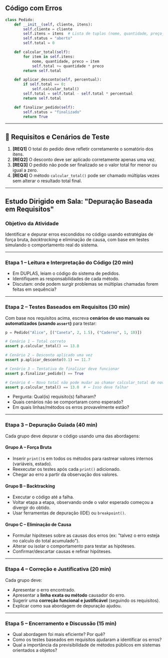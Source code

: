 
## Código com Erros 

```python
class Pedido:
    def __init__(self, cliente, itens):
        self.cliente = cliente
        self.itens = itens  # Lista de tuplas (nome, quantidade, preço_unitário)
        self.status = "aberto"
        self.total = 0

    def calcular_total(self):
        for item in self.itens:
            nome, quantidade, preco = item
            self.total += quantidade * preco  
        return self.total

    def aplicar_desconto(self, percentual):        
        if self.total == 0:
            self.calcular_total()
        self.total = self.total - self.total * percentual
        return self.total

    def finalizar_pedido(self):        
        self.status = "finalizado"
        return True
```

---

## 🧾 Requisitos e Cenários de Teste

1. **\[REQ1]** O total do pedido deve refletir corretamente o somatório dos itens.
2. **\[REQ2]** O desconto deve ser aplicado corretamente apenas uma vez.
3. **\[REQ3]** O pedido não pode ser finalizado se o valor total for menor ou igual a zero.
4. **\[REQ4]** O método `calcular_total()` pode ser chamado múltiplas vezes sem alterar o resultado total final.

---

## Estudo Dirigido em Sala: "Depuração Baseada em Requisitos"

### Objetivo da Atividade

Identificar e depurar erros escondidos no código usando estratégias de força bruta, *backtracking* e eliminação de causa, com base em testes simulando o comportamento real do sistema.

---

### Etapa 1 – Leitura e Interpretação do Código (20 min)

* Em DUPLAS, leiam o código do sistema de pedidos.
* Identifiquem as responsabilidades de cada método.
* Discutam: onde podem surgir problemas se múltiplas chamadas forem feitas em sequência?

---

### Etapa 2 – Testes Baseados em Requisitos (30 min)

Com base nos requisitos acima, escreva **cenários de uso manuais ou automatizados (usando `assert`)** para testar:

```python
p = Pedido("Alice", [("Caneta", 2, 1.5), ("Caderno", 1, 10)])

# Cenário 1 – Total correto
assert p.calcular_total() == 13.0

# Cenário 2 – Desconto aplicado uma vez
assert p.aplicar_desconto(0.1) == 11.7

# Cenário 3 – Tentativa de finalizar deve funcionar
assert p.finalizar_pedido() == True

# Cenário 4 – Novo total não pode mudar ao chamar calcular_total de novo
assert p.calcular_total() == 13.0  # ← Isso deve falhar
```

* Pergunta: Qual(is) requisito(s) falharam?
* Quais cenários não se comportaram como esperado?
* Em quais linhas/métodos os erros provavelmente estão?

---

### Etapa 3 – Depuração Guiada (40 min)

Cada grupo deve depurar o código usando uma das abordagens:

#### Grupo A – Força Bruta

* Inserir `print()`s em todos os métodos para rastrear valores internos (variáveis, estado).
* Reexecutar os testes após cada `print()` adicionado.
* Chegar ao erro a partir da observação dos valores.

#### Grupo B – Backtracking

* Executar o código até a falha.
* Voltar etapa a etapa, observando onde o valor esperado começou a divergir do obtido.
* Usar ferramentas de depuração (IDE) ou `breakpoint()`.

#### Grupo C – Eliminação de Causa

* Formular hipóteses sobre as causas dos erros (ex: "talvez o erro esteja no calculo do total acumulado").
* Alterar ou isolar o comportamento para testar as hipóteses.
* Confirmar/descartar causas e refinar hipóteses.

---

### Etapa 4 – Correção e Justificativa (20 min)

Cada grupo deve:

* Apresentar o erro encontrado.
* Apresentar a **linha exata ou método** causador do erro.
* Sugerir uma **correção funcional e justificável** (seguindo os requisitos).
* Explicar como sua abordagem de depuração ajudou.

---

### Etapa 5 – Encerramento e Discussão (15 min)

* Qual abordagem foi mais eficiente? Por quê?
* Como os testes baseados em requisitos ajudaram a identificar os erros?
* Qual a importância da previsibilidade de métodos públicos em sistemas orientados a objetos?
